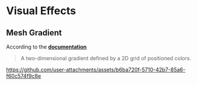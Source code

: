 # Visual Effects
## Mesh Gradient
According to the [**documentation**](https://developer.apple.com/documentation/swiftui/meshgradient)
> A two-dimensional gradient defined by a 2D grid of positioned colors.


https://github.com/user-attachments/assets/b6ba720f-5710-42b7-85a6-f60c574f9c8e


